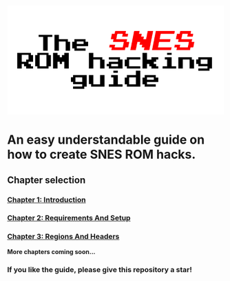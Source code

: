 ![The SNES ROM hacking guide](https://raw.githubusercontent.com/Techcrafter/SNES-ROM-Hacking/main/docs/images/banner.png)

# An easy understandable guide on how to create SNES ROM hacks.

## Chapter selection

### [Chapter 1: Introduction](https://github.com/Techcrafter/SNES-ROM-Hacking/blob/main/docs/chapter1.md)

### [Chapter 2: Requirements And Setup](https://github.com/Techcrafter/SNES-ROM-Hacking/blob/main/docs/chapter2.md)

### [Chapter 3: Regions And Headers](https://github.com/Techcrafter/SNES-ROM-Hacking/blob/main/docs/chapter3.md)

**More chapters coming soon...**

### If you like the guide, please give this repository a star!